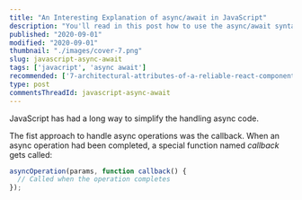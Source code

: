 ```yaml
---
title: "An Interesting Explanation of async/await in JavaScript"
description: "You'll read in this post how to use the async/await syntax in JavaScript."
published: "2020-09-01"
modified: "2020-09-01"
thumbnail: "./images/cover-7.png"
slug: javascript-async-await
tags: ['javacript', 'async await']
recommended: ['7-architectural-attributes-of-a-reliable-react-component', 'the-art-of-writing-small-and-plain-functions']
type: post
commentsThreadId: javascript-async-await
---
```


JavaScript has had a long way to simplify the handling async code.  

The fist approach to handle async operations was the callback. When an async operation had been completed,
a special function named *callback* gets called:

```javascript
asyncOperation(params, function callback() {
  // Called when the operation completes
});
```
